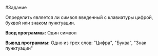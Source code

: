 #Задание

Определить является ли символ введенный с клавиатуры цифрой, буквой или знаком пунктуации.

**Ввод программы:**
Один символ

**Вывод программы:**
Одно из трех слов: "Цифра", "Буква", "Знак пунктуации"